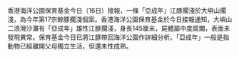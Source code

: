 香港海洋公園保育基金今日（16日）接報，一條「亞成年」江豚擱淺於大嶼山擱淺，為今年第17宗鯨豚擱淺個案。香港海洋公園保育基金於今日接報通知，大嶼山二浪灣沙灘有「亞成年」雄性江豚擱淺，身長145厘米，屍體屬中度腐爛，表面未發現異常。保育基金今日已將江豚帶回海洋公園作詳細分析。「亞成年」一般是指動物已經離開父母獨立生活，但還未性成熟。